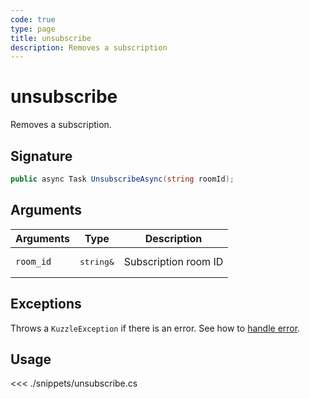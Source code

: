 ```yaml
---
code: true
type: page
title: unsubscribe
description: Removes a subscription
---
```


# unsubscribe

Removes a subscription.

## Signature

```csharp
public async Task UnsubscribeAsync(string roomId);
```

## Arguments

| Arguments | Type                          | Description          |
|-----------|-------------------------------|----------------------|
| `room_id` | <pre>string&</pre> | Subscription room ID |

## Exceptions

Throws a `KuzzleException` if there is an error. See how to [handle error](/sdk/csharp/1/essentials/error-handling).

## Usage

<<< ./snippets/unsubscribe.cs
